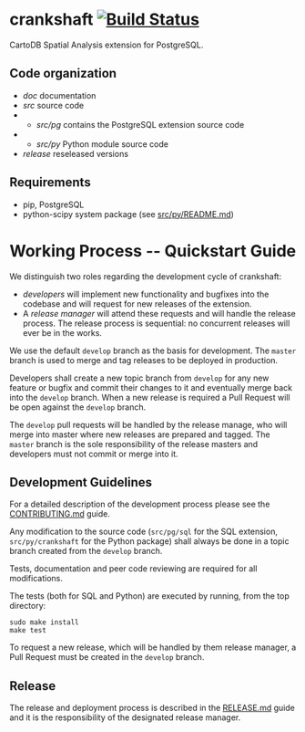 # crankshaft [![Build Status](https://travis-ci.org/CartoDB/crankshaft.svg?branch=develop)](https://travis-ci.org/CartoDB/crankshaft)

CartoDB Spatial Analysis extension for PostgreSQL.

## Code organization

* *doc* documentation
* *src* source code
* - *src/pg* contains the PostgreSQL extension source code
* - *src/py* Python module source code
* *release* reseleased versions

## Requirements

* pip, PostgreSQL
* python-scipy system package (see [src/py/README.md](https://github.com/CartoDB/crankshaft/blob/master/src/py/README.md))

# Working Process -- Quickstart Guide

We distinguish two roles regarding the development cycle of crankshaft:

* *developers* will implement new functionality and bugfixes into
  the codebase and will request for new releases of the extension.
* A *release manager* will attend these requests and will handle
  the release process. The release process is sequential:
  no concurrent releases will ever be in the works.

We use the default `develop` branch as the basis for development.
The `master` branch is used to merge and tag releases to be
deployed in production.

Developers shall create a new topic branch from `develop` for any new feature
or bugfix and commit their changes to it and eventually merge back into
the `develop` branch. When a new release is required a Pull Request
will be open against the `develop` branch.

The `develop` pull requests will be handled by the release manage,
who will merge into master where new releases are prepared and tagged.
The `master` branch is the sole responsibility of the release masters
and developers must not commit or merge into it.

## Development Guidelines

For a detailed description of the development process please see
the [CONTRIBUTING.md](https://github.com/CartoDB/crankshaft/blob/master/CONTRIBUTING.md) guide.

Any modification to the source code (`src/pg/sql` for the SQL extension,
`src/py/crankshaft` for the Python package) shall always be done
in a topic branch created from the `develop` branch.

Tests, documentation and peer code reviewing are required for all
modifications.

The tests (both for SQL and Python) are executed by running,
from the top directory:

```
sudo make install
make test
```

To request a new release, which will be handled by them
release manager, a Pull Request must be created in the `develop`
branch.

## Release

The release and deployment process is described in the
[RELEASE.md](https://github.com/CartoDB/crankshaft/blob/master/RELEASE.md) guide and it is the responsibility of the designated
release manager.
